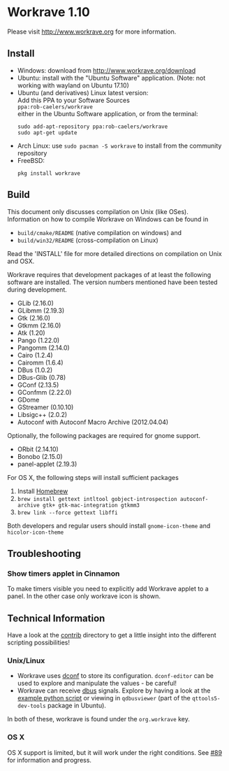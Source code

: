 # Workrave 1.10

Please visit http://www.workrave.org for more information.

## Install

- Windows: download from http://www.workrave.org/download
- Ubuntu: install with the "Ubuntu Software" application. (Note: not working with wayland on Ubuntu 17.10)
- Ubuntu (and derivatives) Linux latest version:  
  Add this PPA to your Software Sources  
  `ppa:rob-caelers/workrave`  
  either in the Ubuntu Software application, or from the terminal:
  ```
  sudo add-apt-repository ppa:rob-caelers/workrave  
  sudo apt-get update
  ```
- Arch Linux: use `sudo pacman -S workrave` to install from the community repository
- FreeBSD:
  ```
  pkg install workrave
  ```


## Build

This document only discusses compilation on Unix (like OSes).  
Information on how to compile Workrave on Windows can be found in
- `build/cmake/README` (native compilation on windows) and
- `build/win32/README` (cross-compilation on Linux)

Read the 'INSTALL' file for more detailed directions on compilation on
Unix and OSX.

Workrave requires that development packages of at least the following
software are installed. The version numbers mentioned have been tested
during development.

- GLib (2.16.0)
- GLibmm (2.19.3)
- Gtk (2.16.0)
- Gtkmm (2.16.0)
- Atk (1.20)
- Pango (1.22.0)
- Pangomm (2.14.0)
- Cairo (1.2.4)
- Cairomm (1.6.4)
- DBus (1.0.2)
- DBus-Glib (0.78)
- GConf (2.13.5)
- GConfmm (2.22.0)
- GDome
- GStreamer (0.10.10)
- Libsigc++ (2.0.2)
- Autoconf with Autoconf Macro Archive (2012.04.04)

Optionally, the following packages are required for gnome support.

- ORbit (2.14.10)
- Bonobo (2.15.0)
- panel-applet (2.19.3)

For OS X, the following steps will install sufficient packages
1. Install [Homebrew](https://brew.sh/)
2. `brew install gettext intltool gobject-introspection autoconf-archive gtk+ gtk-mac-integration gtkmm3`
3. `brew link --force gettext libffi`

Both developers and regular users should install `gnome-icon-theme` and `hicolor-icon-theme`

## Troubleshooting

### Show timers applet in Cinnamon
To make timers visible you need to explicitly add Workrave applet to a panel. In the other case only workrave icon is shown.

## Technical Information
Have a look at the [contrib](./contrib) directory to get a little insight into the different scripting possibilities!

### Unix/Linux
- Workrave uses [dconf](https://wiki.gnome.org/Projects/dconf) to store its configuration. 
  `dconf-editor` can be used to explore and manipulate the values - be careful!
- Workrave can receive [dbus](https://www.freedesktop.org/wiki/Software/dbus/) signals.
  Explore by having a look at the [example python script](./backend/src/dbus-example.py) or viewing in `qdbusviewer` (part of the `qttools5-dev-tools` package in Ubuntu).

In both of these, workrave is found under the `org.workrave` key.

### OS X

OS X support is limited, but it will work under the right conditions. See [#89](https://github.com/rcaelers/workrave/issues/89) for information and progress.
